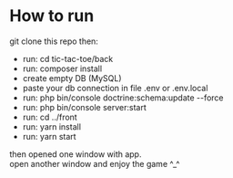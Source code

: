 <h1><a id="How_to_run_0"></a>How to run</h1>
<p>git clone this repo then:</p>
<ul>
<li>run: cd tic-tac-toe/back</li>
<li>run: composer install</li>
<li>create empty DB (MySQL)</li>
<li>paste your db connection in file .env or .env.local</li>
<li>run: php bin/console doctrine:schema:update --force</li>
<li>run: php bin/console server:start</li>
<li>run: cd ../front</li>
<li>run: yarn install</li>
<li>run: yarn start</li>
</ul>
<p>then opened one window with app.<br>
open another window and enjoy the game ^_^ </p>